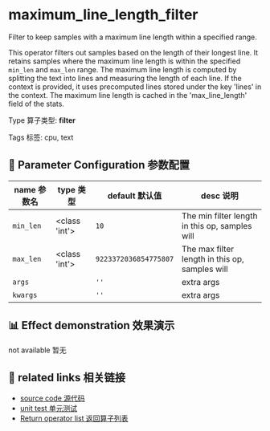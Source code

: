 # maximum_line_length_filter

Filter to keep samples with a maximum line length within a specified range.

This operator filters out samples based on the length of their longest line. It retains
samples where the maximum line length is within the specified `min_len` and `max_len`
range. The maximum line length is computed by splitting the text into lines and
measuring the length of each line. If the context is provided, it uses precomputed lines
stored under the key 'lines' in the context. The maximum line length is cached in the
'max_line_length' field of the stats.

Type 算子类型: **filter**

Tags 标签: cpu, text

## 🔧 Parameter Configuration 参数配置
| name 参数名 | type 类型 | default 默认值 | desc 说明 |
|--------|------|--------|------|
| `min_len` | <class 'int'> | `10` | The min filter length in this op, samples will |
| `max_len` | <class 'int'> | `9223372036854775807` | The max filter length in this op, samples will |
| `args` |  | `''` | extra args |
| `kwargs` |  | `''` | extra args |

## 📊 Effect demonstration 效果演示
not available 暂无

## 🔗 related links 相关链接
- [source code 源代码](../../../data_juicer/ops/filter/maximum_line_length_filter.py)
- [unit test 单元测试](../../../tests/ops/filter/test_maximum_line_length_filter.py)
- [Return operator list 返回算子列表](../../Operators.md)